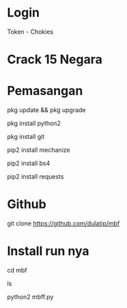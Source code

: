 # Login
Token - Chokies 

# Crack 15 Negara

# Pemasangan
pkg update && pkg upgrade

pkg install python2 

pkg install git 

pip2 install mechanize

pip2 install bs4

pip2 install requests

# Github

git clone https://github.com/dulatip/mbf

# Install run nya
cd mbf

ls

python2 mbff.py
